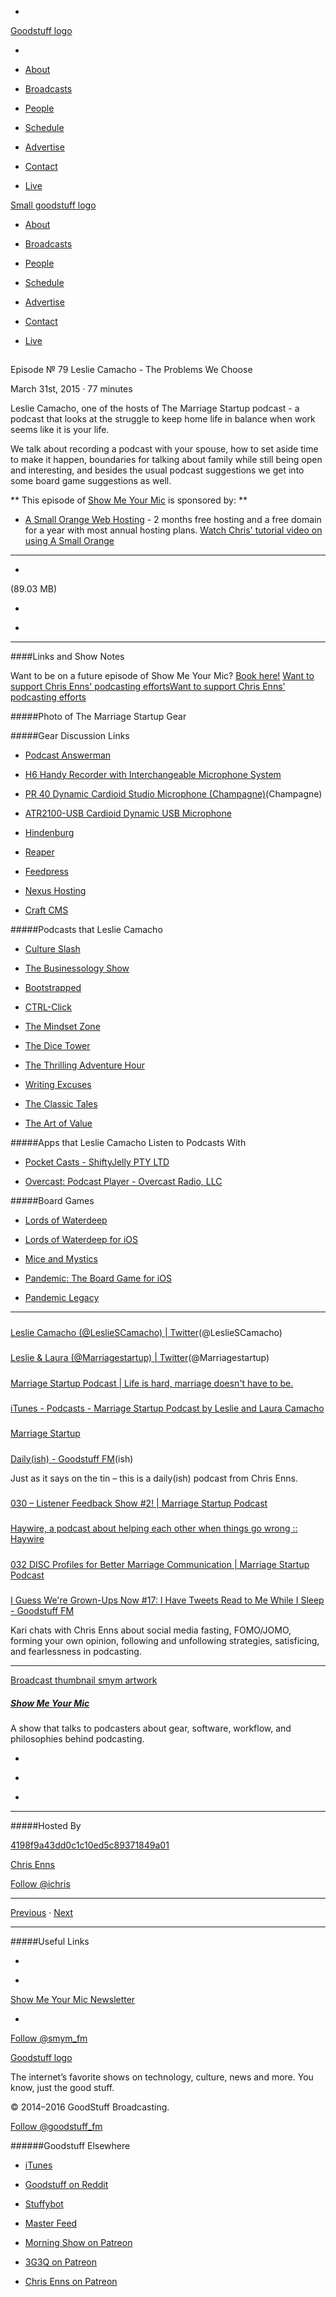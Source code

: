 

-
[Goodstuff logo](http://www.goodstuff.fm/)[](/assets/goodstuff_logo-17c1fe6f378352de5d7345f76152130b.svg)

-


-  [About](/about)

-  [Broadcasts](/broadcasts)

-  [People](/people)

-  [Schedule](/schedule)

-  [Advertise](/advertise)

-  [Contact](/contact)

-  [Live](/live)


[Small goodstuff logo](http://www.goodstuff.fm/)[](/assets/small_goodstuff_logo-bf032e72b9ec41494f4d90905f1ad619.svg)


-  [About](/about)

-  [Broadcasts](/broadcasts)

-  [People](/people)

-  [Schedule](/schedule)

-  [Advertise](/advertise)

-  [Contact](/contact)

-  [Live](/live)


##
Episode № 79
Leslie Camacho - The Problems We Choose


March 31st, 2015
&middot;
77
minutes


Leslie Camacho, one of the hosts of The Marriage Startup podcast - a podcast that looks at the struggle to keep home life in balance when work seems like it is your life.


We talk about recording a podcast with your spouse, how to set aside time to make it happen, boundaries for talking about family while still being open and interesting, and besides the usual podcast suggestions we get into some board game suggestions as well.


**
This episode of
[Show Me Your Mic](/smym)
is sponsored by:
**


-  [A Small Orange Web Hosting](http://asmallorange.7eer.net/c/144877/177701/3107) - 2 months free hosting and a free domain for a year with most annual hosting plans.  [Watch Chris' tutorial video on using A Small Orange](https://www.youtube.com/watch?v=_dQr69-dkbU)


------------------------------


-
[](http://podcasts-1.feedpress.co/10590/smym-79.mp3)(89.03 MB)

-
[](http://twitter.com/intent/tweet?text=Show%20Me%20Your%20Mic%20%E2%84%96%2079%20on%20@goodstuff_fm%20-%20http://goodstuff.fm/smym/79)

-
[](http://www.facebook.com/sharer/sharer.php?u=http://goodstuff.fm/smym/79)


------------------------------


####Links and Show Notes


Want to be on a future episode of Show Me Your Mic?  [Book here!](https://goodstuff.appointlet.com)
[Want to support Chris Enns' podcasting efforts](http://www.patreon.com/ichris)[Want to support Chris Enns' podcasting efforts](https://s3.amazonaws.com/patreon_public_assets/kaGh5_patreon_name_and_message.png)


#####Photo of The Marriage Startup Gear


[](http://cl.ly/aSzx)[](http://cl.ly/aSzx/marriagestartup-setup.jpg)


#####Gear Discussion Links


-  [Podcast Answerman](http://podcastanswerman.com)

-  [H6 Handy Recorder with Interchangeable Microphone System](http://www.bhphotovideo.com/c/product/967366-REG/zoom_h6_handy_audio_recorder.html/BI/19457/KBID/11631/kw/ZOH6/DFF/d10-v2-t1-xZOH6)

-  [PR 40 Dynamic Cardioid Studio Microphone (Champagne)](http://www.bhphotovideo.com/c/product/608326-REG/Heil_Sound_PR_40_PR_40_Dynamic_Super.html/BI/19457/KBID/11631/kw/HEPR40/DFF/d10-v2-t1-xHEPR40)(Champagne)

-  [ATR2100-USB Cardioid Dynamic USB Microphone](http://www.bhphotovideo.com/c/product/751977-REG/Audio_Technica_ATR2100_USB_ATR2100_USB_Cardioid_Dynamic_USB.html/BI/19457/KBID/11631/kw/AUATR2100USB/DFF/d10-v2-t1-xAUATR2100USB)

-  [Hindenburg](http://hindenburg.com)

-  [Reaper](http://www.reaper.fm)

-  [Feedpress](https://feed.press)

-  [Nexus Hosting](https://www.hostnexus.com)

-  [Craft CMS](https://buildwithcraft.com)


#####Podcasts that Leslie Camacho


-  [Culture Slash](http://cultureslash.com/category/podcast/)

-  [The Businessology Show](http://www.businessology.biz)

-  [Bootstrapped](http://bootstrapped.fm)

-  [CTRL-Click](http://ctrlclickcast.com)

-  [The Mindset Zone](http://anamelikian.com/category/podcast/)

-  [The Dice Tower](http://www.dicetower.com)

-  [The Thrilling Adventure Hour](http://thrillingadventurehour.com)

-  [Writing Excuses](http://www.writingexcuses.com)

-  [The Classic Tales](http://classictales.libsyn.com)

-  [The Art of Value](http://artofvalue.com/show/)


#####Apps that Leslie Camacho Listen to Podcasts With


-  [Pocket Casts - ShiftyJelly PTY LTD](https://itunes.apple.com/ca/app/pocket-casts/id414834813?mt=8&uo=4&at=10l4Ki)

-  [Overcast: Podcast Player - Overcast Radio, LLC](https://itunes.apple.com/ca/app/overcast-podcast-player/id888422857?mt=8&uo=4&at=10l4Ki)


#####Board Games


-  [Lords of Waterdeep](http://boardgamegeek.com/boardgame/110327/lords-waterdeep)

-  [Lords of Waterdeep for iOS](https://itunes.apple.com/ca/app/d-d-lords-of-waterdeep/id648019675?mt=8&uo=4&at=10l4Ki)

-  [Mice and Mystics](http://www.plaidhatgames.com/games/mice-and-mystics)

-  [Pandemic: The Board Game for iOS](https://itunes.apple.com/ca/app/pandemic-the-board-game/id700793523?mt=8&uo=4&at=10l4Ki)

-  [Pandemic Legacy](http://boardgamegeek.com/boardgame/161936/pandemic-legacy)


------------------------------


#####
[Leslie Camacho (@LeslieSCamacho) | Twitter](https://twitter.com/lesliescamacho)(@LeslieSCamacho)


#####
[Leslie & Laura (@Marriagestartup) | Twitter](https://twitter.com/Marriagestartup)(@Marriagestartup)


#####
[Marriage Startup Podcast | Life is hard, marriage doesn't have to be.](http://marriagestartup.com/)


#####
[iTunes - Podcasts - Marriage Startup Podcast by Leslie and Laura Camacho](https://itunes.apple.com/us/podcast/marriage-startup-podcast-leslie/id896524782?mt=2)


#####
[Marriage Startup](https://www.facebook.com/marriagestartup)


#####
[Daily(ish) - Goodstuff FM](http://goodstuff.fm/dailyish)(ish)


Just as it says on the tin – this is a daily(ish) podcast from Chris Enns.


#####
[030 – Listener Feedback Show #2! | Marriage Startup Podcast](http://marriagestartup.com/listener-feedback-show-2/)


#####
[Haywire, a podcast about helping each other when things go wrong :: Haywire](http://haywire.io/)


#####
[032 DISC Profiles for Better Marriage Communication | Marriage Startup Podcast](http://marriagestartup.com/disc-profiles-for-better-marriage-communication/)


#####
[I Guess We're Grown-Ups Now #17: I Have Tweets Read to Me While I Sleep - Goodstuff FM](http://goodstuff.fm/grownups/17)


Kari chats with Chris Enns about social media fasting, FOMO/JOMO, forming your own opinion, following and unfollowing strategies, satisficing, and fearlessness in podcasting.


------------------------------


[Broadcast thumbnail smym artwork](/smym)[](https://goodstuffs3.s3.amazonaws.com/uploads/broadcast/image/18/broadcast_thumbnail_smym_artwork.png)

##### [Show Me Your Mic](/smym)


A show that talks to podcasters about gear, software, workflow, and philosophies behind podcasting.

-
[](https://geo.itunes.apple.com/ca/podcast/show-me-your-mic/id602836998?mt=2&at=10l4Ki)

-
[](http://feeds.goodstuff.fm/smym)

-
[](mailto:chris+smym@goodstuff.fm?cc=sponsorship%40goodstuff.fm&subject=%5BGoodStuff%20FM%5D%20Sponsorship%20Inquiry%20for%20Show%20Me%20Your%20Mic)


------------------------------


#####Hosted By


[4198f9a43dd0c1c10ed5c89371849a01](/people/chris-enns)[](http://gravatar.com/avatar/4198f9a43dd0c1c10ed5c89371849a01.png?s=300&r=pg)

[Chris Enns](/people/chris-enns)


[Follow @ichris](https://twitter.com/ichris)


------------------------------


[Previous](/smym/78)
&middot;
[Next](/smym/80)


------------------------------


#####Useful Links

-
[](mailto:chris+smym@goodstuff.fm?subject=%5BGoodstuff%20FM%5D%20Feedback%20for%20Show%20Me%20Your%20Mic)

-
[Show Me Your Mic Newsletter](http://www.goodstuff.fm/smym/newsletter)


-
[Follow @smym_fm](https://twitter.com/smym_fm)


[Goodstuff logo](http://www.goodstuff.fm/)[](/assets/goodstuff_logo-17c1fe6f378352de5d7345f76152130b.svg)


The internet’s favorite shows on technology, culture, news and more. You know, just the good stuff.


&copy; 2014&ndash;2016 GoodStuff Broadcasting.

[Follow @goodstuff_fm](https://twitter.com/goodstufffm)


######Goodstuff Elsewhere

-  [iTunes](https://itunes.apple.com/us/artist/goodstuff-fm/id843385597?mt=2)

-  [Goodstuff on Reddit](https://www.reddit.com/r/Goodstuff_fm/)

-  [Stuffybot](http://stuffybot.goodstuff.fm)

-  [Master Feed](/master/feed)

-  [Morning Show on Patreon](https://www.patreon.com/morningshow)

-  [3G3Q on Patreon](https://www.patreon.com/3g3q)

-  [Chris Enns on Patreon](https://www.patreon.com/ichris)
